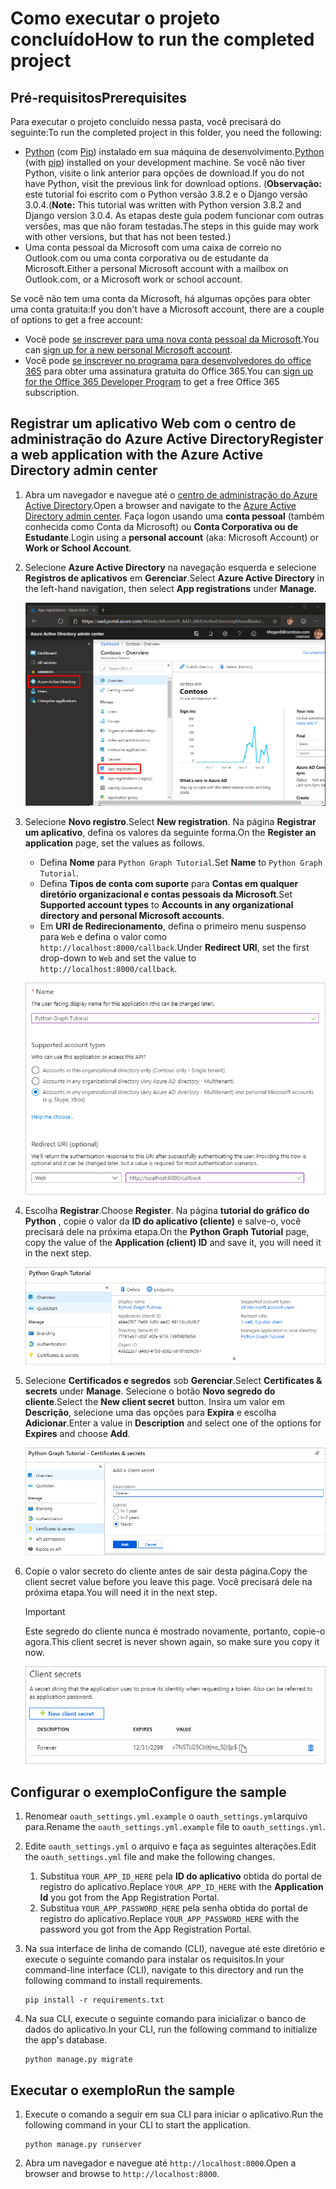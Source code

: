 # <a name="how-to-run-the-completed-project"></a><span data-ttu-id="470f3-101">Como executar o projeto concluído</span><span class="sxs-lookup"><span data-stu-id="470f3-101">How to run the completed project</span></span>

## <a name="prerequisites"></a><span data-ttu-id="470f3-102">Pré-requisitos</span><span class="sxs-lookup"><span data-stu-id="470f3-102">Prerequisites</span></span>

<span data-ttu-id="470f3-103">Para executar o projeto concluído nessa pasta, você precisará do seguinte:</span><span class="sxs-lookup"><span data-stu-id="470f3-103">To run the completed project in this folder, you need the following:</span></span>

- <span data-ttu-id="470f3-104">[Python](https://www.python.org/) (com [Pip](https://pypi.org/project/pip/)) instalado em sua máquina de desenvolvimento.</span><span class="sxs-lookup"><span data-stu-id="470f3-104">[Python](https://www.python.org/) (with [pip](https://pypi.org/project/pip/)) installed on your development machine.</span></span> <span data-ttu-id="470f3-105">Se você não tiver Python, visite o link anterior para opções de download.</span><span class="sxs-lookup"><span data-stu-id="470f3-105">If you do not have Python, visit the previous link for download options.</span></span> <span data-ttu-id="470f3-106">(**Observação:** este tutorial foi escrito com o Python versão 3.8.2 e o Django versão 3.0.4.</span><span class="sxs-lookup"><span data-stu-id="470f3-106">(**Note:** This tutorial was written with Python version 3.8.2 and Django version 3.0.4.</span></span> <span data-ttu-id="470f3-107">As etapas deste guia podem funcionar com outras versões, mas que não foram testadas.</span><span class="sxs-lookup"><span data-stu-id="470f3-107">The steps in this guide may work with other versions, but that has not been tested.)</span></span>
- <span data-ttu-id="470f3-108">Uma conta pessoal da Microsoft com uma caixa de correio no Outlook.com ou uma conta corporativa ou de estudante da Microsoft.</span><span class="sxs-lookup"><span data-stu-id="470f3-108">Either a personal Microsoft account with a mailbox on Outlook.com, or a Microsoft work or school account.</span></span>

<span data-ttu-id="470f3-109">Se você não tem uma conta da Microsoft, há algumas opções para obter uma conta gratuita:</span><span class="sxs-lookup"><span data-stu-id="470f3-109">If you don't have a Microsoft account, there are a couple of options to get a free account:</span></span>

- <span data-ttu-id="470f3-110">Você pode [se inscrever para uma nova conta pessoal da Microsoft](https://signup.live.com/signup?wa=wsignin1.0&rpsnv=12&ct=1454618383&rver=6.4.6456.0&wp=MBI_SSL_SHARED&wreply=https://mail.live.com/default.aspx&id=64855&cbcxt=mai&bk=1454618383&uiflavor=web&uaid=b213a65b4fdc484382b6622b3ecaa547&mkt=E-US&lc=1033&lic=1).</span><span class="sxs-lookup"><span data-stu-id="470f3-110">You can [sign up for a new personal Microsoft account](https://signup.live.com/signup?wa=wsignin1.0&rpsnv=12&ct=1454618383&rver=6.4.6456.0&wp=MBI_SSL_SHARED&wreply=https://mail.live.com/default.aspx&id=64855&cbcxt=mai&bk=1454618383&uiflavor=web&uaid=b213a65b4fdc484382b6622b3ecaa547&mkt=E-US&lc=1033&lic=1).</span></span>
- <span data-ttu-id="470f3-111">Você pode [se inscrever no programa para desenvolvedores do office 365](https://developer.microsoft.com/office/dev-program) para obter uma assinatura gratuita do Office 365.</span><span class="sxs-lookup"><span data-stu-id="470f3-111">You can [sign up for the Office 365 Developer Program](https://developer.microsoft.com/office/dev-program) to get a free Office 365 subscription.</span></span>

## <a name="register-a-web-application-with-the-azure-active-directory-admin-center"></a><span data-ttu-id="470f3-112">Registrar um aplicativo Web com o centro de administração do Azure Active Directory</span><span class="sxs-lookup"><span data-stu-id="470f3-112">Register a web application with the Azure Active Directory admin center</span></span>

1. <span data-ttu-id="470f3-113">Abra um navegador e navegue até o [centro de administração do Azure Active Directory](https://aad.portal.azure.com).</span><span class="sxs-lookup"><span data-stu-id="470f3-113">Open a browser and navigate to the [Azure Active Directory admin center](https://aad.portal.azure.com).</span></span> <span data-ttu-id="470f3-114">Faça logon usando uma **conta pessoal** (também conhecida como Conta da Microsoft) ou **Conta Corporativa ou de Estudante**.</span><span class="sxs-lookup"><span data-stu-id="470f3-114">Login using a **personal account** (aka: Microsoft Account) or **Work or School Account**.</span></span>

1. <span data-ttu-id="470f3-115">Selecione **Azure Active Directory** na navegação esquerda e selecione **Registros de aplicativos** em **Gerenciar**.</span><span class="sxs-lookup"><span data-stu-id="470f3-115">Select **Azure Active Directory** in the left-hand navigation, then select **App registrations** under **Manage**.</span></span>

    ![<span data-ttu-id="470f3-116">Uma captura de tela dos registros de aplicativo</span><span class="sxs-lookup"><span data-stu-id="470f3-116">A screenshot of the App registrations</span></span> ](/tutorial/images/aad-portal-app-registrations.png)

1. <span data-ttu-id="470f3-117">Selecione **Novo registro**.</span><span class="sxs-lookup"><span data-stu-id="470f3-117">Select **New registration**.</span></span> <span data-ttu-id="470f3-118">Na página **Registrar um aplicativo**, defina os valores da seguinte forma.</span><span class="sxs-lookup"><span data-stu-id="470f3-118">On the **Register an application** page, set the values as follows.</span></span>

    - <span data-ttu-id="470f3-119">Defina **Nome** para `Python Graph Tutorial`.</span><span class="sxs-lookup"><span data-stu-id="470f3-119">Set **Name** to `Python Graph Tutorial`.</span></span>
    - <span data-ttu-id="470f3-120">Defina **Tipos de conta com suporte** para **Contas em qualquer diretório organizacional e contas pessoais da Microsoft**.</span><span class="sxs-lookup"><span data-stu-id="470f3-120">Set **Supported account types** to **Accounts in any organizational directory and personal Microsoft accounts**.</span></span>
    - <span data-ttu-id="470f3-121">Em **URI de Redirecionamento**, defina o primeiro menu suspenso para `Web` e defina o valor como `http://localhost:8000/callback`.</span><span class="sxs-lookup"><span data-stu-id="470f3-121">Under **Redirect URI**, set the first drop-down to `Web` and set the value to `http://localhost:8000/callback`.</span></span>

    ![Uma captura de tela da página registrar um aplicativo](/tutorial/images/aad-register-an-app.png)

1. <span data-ttu-id="470f3-123">Escolha **Registrar**.</span><span class="sxs-lookup"><span data-stu-id="470f3-123">Choose **Register**.</span></span> <span data-ttu-id="470f3-124">Na página **tutorial do gráfico do Python** , copie o valor da **ID do aplicativo (cliente)** e salve-o, você precisará dele na próxima etapa.</span><span class="sxs-lookup"><span data-stu-id="470f3-124">On the **Python Graph Tutorial** page, copy the value of the **Application (client) ID** and save it, you will need it in the next step.</span></span>

    ![Uma captura de tela da ID do aplicativo do novo registro de aplicativo](/tutorial/images/aad-application-id.png)

1. <span data-ttu-id="470f3-126">Selecione **Certificados e segredos** sob **Gerenciar**.</span><span class="sxs-lookup"><span data-stu-id="470f3-126">Select **Certificates & secrets** under **Manage**.</span></span> <span data-ttu-id="470f3-127">Selecione o botão **Novo segredo do cliente**.</span><span class="sxs-lookup"><span data-stu-id="470f3-127">Select the **New client secret** button.</span></span> <span data-ttu-id="470f3-128">Insira um valor em **Descrição**, selecione uma das opções para **Expira** e escolha **Adicionar**.</span><span class="sxs-lookup"><span data-stu-id="470f3-128">Enter a value in **Description** and select one of the options for **Expires** and choose **Add**.</span></span>

    ![Uma captura de tela da caixa de diálogo Adicionar um segredo do cliente](/tutorial/images/aad-new-client-secret.png)

1. <span data-ttu-id="470f3-130">Copie o valor secreto do cliente antes de sair desta página.</span><span class="sxs-lookup"><span data-stu-id="470f3-130">Copy the client secret value before you leave this page.</span></span> <span data-ttu-id="470f3-131">Você precisará dele na próxima etapa.</span><span class="sxs-lookup"><span data-stu-id="470f3-131">You will need it in the next step.</span></span>

    > [!IMPORTANT]
    > <span data-ttu-id="470f3-132">Este segredo do cliente nunca é mostrado novamente, portanto, copie-o agora.</span><span class="sxs-lookup"><span data-stu-id="470f3-132">This client secret is never shown again, so make sure you copy it now.</span></span>

    ![Uma captura de tela do novo segredo do cliente recentemente adicionado](/tutorial/images/aad-copy-client-secret.png)

## <a name="configure-the-sample"></a><span data-ttu-id="470f3-134">Configurar o exemplo</span><span class="sxs-lookup"><span data-stu-id="470f3-134">Configure the sample</span></span>

1. <span data-ttu-id="470f3-135">Renomear `oauth_settings.yml.example` o `oauth_settings.yml`arquivo para.</span><span class="sxs-lookup"><span data-stu-id="470f3-135">Rename the `oauth_settings.yml.example` file to `oauth_settings.yml`.</span></span>
1. <span data-ttu-id="470f3-136">Edite `oauth_settings.yml` o arquivo e faça as seguintes alterações.</span><span class="sxs-lookup"><span data-stu-id="470f3-136">Edit the `oauth_settings.yml` file and make the following changes.</span></span>
    1. <span data-ttu-id="470f3-137">Substitua `YOUR_APP_ID_HERE` pela **ID do aplicativo** obtida do portal de registro do aplicativo.</span><span class="sxs-lookup"><span data-stu-id="470f3-137">Replace `YOUR_APP_ID_HERE` with the **Application Id** you got from the App Registration Portal.</span></span>
    1. <span data-ttu-id="470f3-138">Substitua `YOUR_APP_PASSWORD_HERE` pela senha obtida do portal de registro do aplicativo.</span><span class="sxs-lookup"><span data-stu-id="470f3-138">Replace `YOUR_APP_PASSWORD_HERE` with the password you got from the App Registration Portal.</span></span>
1. <span data-ttu-id="470f3-139">Na sua interface de linha de comando (CLI), navegue até este diretório e execute o seguinte comando para instalar os requisitos.</span><span class="sxs-lookup"><span data-stu-id="470f3-139">In your command-line interface (CLI), navigate to this directory and run the following command to install requirements.</span></span>

    ```Shell
    pip install -r requirements.txt
    ```

1. <span data-ttu-id="470f3-140">Na sua CLI, execute o seguinte comando para inicializar o banco de dados do aplicativo.</span><span class="sxs-lookup"><span data-stu-id="470f3-140">In your CLI, run the following command to initialize the app's database.</span></span>

    ```Shell
    python manage.py migrate
    ```

## <a name="run-the-sample"></a><span data-ttu-id="470f3-141">Executar o exemplo</span><span class="sxs-lookup"><span data-stu-id="470f3-141">Run the sample</span></span>

1. <span data-ttu-id="470f3-142">Execute o comando a seguir em sua CLI para iniciar o aplicativo.</span><span class="sxs-lookup"><span data-stu-id="470f3-142">Run the following command in your CLI to start the application.</span></span>

    ```Shell
    python manage.py runserver
    ```

1. <span data-ttu-id="470f3-143">Abra um navegador e navegue até `http://localhost:8000`.</span><span class="sxs-lookup"><span data-stu-id="470f3-143">Open a browser and browse to `http://localhost:8000`.</span></span>
